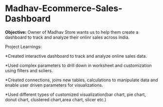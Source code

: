 # Madhav-Ecommerce-Sales-Dashboard

**Objective:**
    Owner of Madhav Store wants us to help them create a dashboard to track and analyze their onlinr sales across India.

Project Learnings:

*Created interactive dashboard to track and analyze online sales data.

*Used complex parameters to drill down in worksheet and customization using filters and scliers.

*Created connections, joins new tables, calculations to manipulate data and enable user driven parameters for visualizations.

*Used different types of customized visualization(bar chart, pie chart, donut chart, clustered chart,area chart, slicer etc.)



